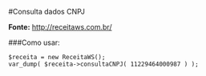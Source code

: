 
#Consulta dados CNPJ

__Fonte:__ http://receitaws.com.br/


###Como usar:

	$receita = new ReceitaWS();
	var_dump( $receita->consultaCNPJ( 11229464000987 ) );
		